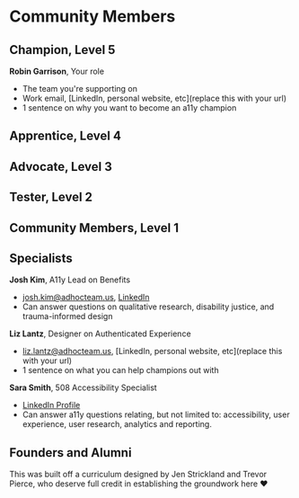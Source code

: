 # Community Members

## Champion, Level 5

**Robin Garrison**, Your role
- The team you're supporting on
- Work email, [LinkedIn, personal website, etc](replace this with your url)
- 1 sentence on why you want to become an a11y champion

## Apprentice, Level 4

## Advocate, Level 3

## Tester, Level 2

## Community Members, Level 1

## Specialists

**Josh Kim**, A11y Lead on Benefits
- josh.kim@adhocteam.us, [LinkedIn](https://www.linkedin.com/in/joshkimux/)
- Can answer questions on qualitative research, disability justice, and trauma-informed design

**Liz Lantz**, Designer on Authenticated Experience
- liz.lantz@adhocteam.us, [LinkedIn, personal website, etc](replace this with your url)
- 1 sentence on what you can help champions out with

**Sara Smith**, 508 Accessibility Specialist
- [LinkedIn Profile](www.linkedin.com/in/sarafantauzzismith)
- Can answer a11y questions relating, but not limited to: accessibility, user experience, user research, analytics and reporting.

## Founders and Alumni
This was built off a curriculum designed by Jen Strickland and Trevor Pierce, who deserve full credit in establishing the groundwork here ♥️ 
